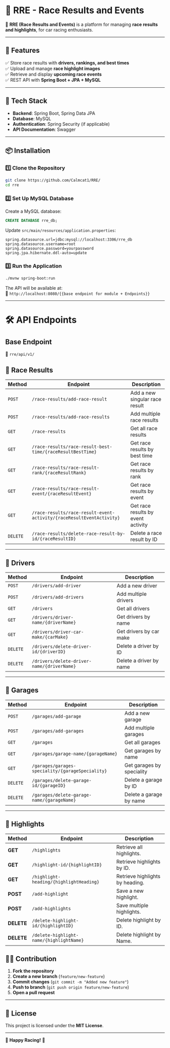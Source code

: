 # 📌 RRE - Race Results and Events

🚗 **RRE (Race Results and Events)** is a platform for managing **race results and highlights**, for car racing enthusiasts.

---

## **📜 Features**
✅ Store race results with **drivers, rankings, and best times**  
✅ Upload and manage **race highlight images**  
✅ Retrieve and display **upcoming race events**  
✅ REST API with **Spring Boot + JPA + MySQL**  

---

## **🚀 Tech Stack**
- **Backend**: Spring Boot, Spring Data JPA  
- **Database**: MySQL  
- **Authentication**: Spring Security (if applicable)  
- **API Documentation**: Swagger  

---

## **📦 Installation**
### **1️⃣ Clone the Repository**
```bash
git clone https://github.com/Calmcat1/RRE/
cd rre
```

### **2️⃣ Set Up MySQL Database**
Create a MySQL database:
```sql
CREATE DATABASE rre_db;
```
Update `src/main/resources/application.properties`:
```
spring.datasource.url=jdbc:mysql://localhost:3306/rre_db
spring.datasource.username=root
spring.datasource.password=yourpassword
spring.jpa.hibernate.ddl-auto=update
```

### **3️⃣ Run the Application**
```bash
./mvnw spring-boot:run
```
The API will be available at:  
🔗 `http://localhost:8080/{{base endpoint for module + Endpoints}}`

---

# **🛠 API Endpoints**
## Base Endpoint
🔗 `rre/api/v1/`


## **🔹 Race Results**
| Method | Endpoint | Description |
|--------|---------|-------------|
| `POST` | `/race-results/add-race-result`  | Add a new singular race result |
| `POST` | `/race-results/add-race-results`  | Add multiple race results |
| `GET`  | `/race-results` | Get all race results |
| `GET`  | `/race-results/race-result-best-time/{raceResultBestTime}` | Get race results by best time |
| `GET`  | `/race-results/race-result-rank/{raceResultRank}` | Get race results by rank |
| `GET`  | `/race-results/race-result-event/{raceResultEvent}` | Get race results by event |
| `GET`  | `/race-results/race-result-event-activity/{raceResultEventActivity}` | Get race results by event activity |
| `DELETE`  | `/race-results/delete-race-result-by-id/{raceResultID}` | Delete a race result by ID |

---

## **🔹 Drivers**
| Method | Endpoint | Description |
|--------|---------|-------------|
| `POST` | `/drivers/add-driver`  | Add a new driver |
| `POST` | `/drivers/add-drivers`  | Add multiple drivers |
| `GET`  | `/drivers` | Get all drivers |
| `GET`  | `/drivers/driver-name/{driverName}` | Get drivers by name |
| `GET`  | `/drivers/driver-car-make/{carMake}` | Get drivers by car make |
| `DELETE`  | `/drivers/delete-driver-id/{driverID}` | Delete a driver by ID |
| `DELETE`  | `/drivers/delete-driver-name/{driverName}` | Delete a driver by name |

---

## **🔹 Garages**
| Method | Endpoint | Description |
|--------|---------|-------------|
| `POST` | `/garages/add-garage`  | Add a new garage |
| `POST` | `/garages/add-garages`  | Add multiple garages |
| `GET`  | `/garages` | Get all garages |
| `GET`  | `/garages/garage-name/{garageName}` | Get garages by name |
| `GET`  | `/garages/garages-speciality/{garageSpeciality}` | Get garages by speciality |
| `DELETE`  | `/garages/delete-garage-id/{garageID}` | Delete a garage by ID |
| `DELETE`  | `/garages/delete-garage-name/{garageName}` | Delete a garage by name |
---

## **🔹 Highlights**


| Method  | Endpoint                              | Description |
|---------|---------------------------------------|-------------|
| **GET**  | `/highlights`                                  | Retrieve all highlights. |
| **GET**  | `/highlight-id/{highlightID}`       | Retrieve highlights by ID. |
| **GET**  | `/highlight-heading/{highlightHeading}` | Retrieve highlights by heading. |
| **POST** | `/add-highlight`                     | Save a new highlight. |
| **POST** | `/add-highlights`                    | Save multiple highlights. |
| **DELETE** | `/delete-highlight-id/{highlightID}` | Delete highlight by ID. |
| **DELETE** | `/delete-highlight-name/{highlightName}` | Delete highlight by Name. |


## **👨‍💻 Contribution**
1. **Fork the repository**  
2. **Create a new branch** (`feature/new-feature`)  
3. **Commit changes** (`git commit -m "Added new feature"`)  
4. **Push to branch** (`git push origin feature/new-feature`)  
5. **Open a pull request**  

---

## **📜 License**
This project is licensed under the **MIT License**.

---

🚀 **Happy Racing!** 🏁
